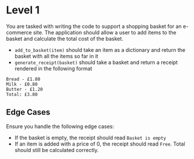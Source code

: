 # Level 1

You are tasked with writing the code to support a shopping basket for an e-commerce site. The application should allow a user to add items to the basket and calculate the total cost of the basket.

- `add_to_basket(item)` should take an item as a dictionary and return the basket with all the items so far in it
- `generate_receipt(basket)` should take a basket and return a receipt rendered in the following format

```
Bread - £1.80
Milk - £0.80
Butter - £1.20
Total: £3.80
```

## Edge Cases

Ensure you handle the following edge cases:

- If the basket is empty, the receipt should read `Basket is empty`
- If an item is added with a price of 0, the receipt should read `Free`. Total should still be calculated correctly.
